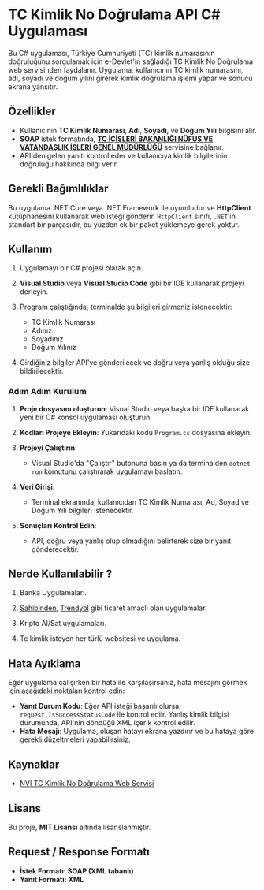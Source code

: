 # TC Kimlik No Doğrulama API C# Uygulaması

Bu C# uygulaması, Türkiye Cumhuriyeti (TC) kimlik numarasının doğruluğunu sorgulamak için e-Devlet'in sağladığı TC Kimlik No Doğrulama web servisinden faydalanır. Uygulama, kullanıcının TC kimlik numarasını, adı, soyadı ve doğum yılını girerek kimlik doğrulama işlemi yapar ve sonucu ekrana yansıtır.

## Özellikler

- Kullanıcının **TC Kimlik Numarası**, **Adı**, **Soyadı**, ve **Doğum Yılı** bilgisini alır.
- **SOAP** istek formatında, **[**TC İÇİŞLERİ BAKANLIĞI NÜFUS VE VATANDAŞLIK İŞLERİ GENEL MÜDÜRLÜĞÜ**](https://tckimlik.nvi.gov.tr/Home)** servisine bağlanır.
- API'den gelen yanıtı kontrol eder ve kullanıcıya kimlik bilgilerinin doğruluğu hakkında bilgi verir.

## Gerekli Bağımlılıklar

Bu uygulama .NET Core veya .NET Framework ile uyumludur ve **HttpClient** kütüphanesini kullanarak web isteği gönderir. `HttpClient` sınıfı, `.NET`'in standart bir parçasıdır, bu yüzden ek bir paket yüklemeye gerek yoktur.

## Kullanım

1. Uygulamayı bir C# projesi olarak açın.
2. **Visual Studio** veya **Visual Studio Code** gibi bir IDE kullanarak projeyi derleyin.
3. Program çalıştığında, terminalde şu bilgileri girmeniz istenecektir:
   - TC Kimlik Numarası
   - Adınız
   - Soyadınız
   - Doğum Yılınız

4. Girdiğiniz bilgiler API'ye gönderilecek ve doğru veya yanlış olduğu size bildirilecektir.

### Adım Adım Kurulum

1. **Proje dosyasını oluşturun**:
   Visual Studio veya başka bir IDE kullanarak yeni bir C# konsol uygulaması oluşturun.

2. **Kodları Projeye Ekleyin**:
   Yukarıdaki kodu `Program.cs` dosyasına ekleyin.

3. **Projeyi Çalıştırın**:
   - Visual Studio'da "Çalıştır" butonuna basın ya da terminalden `dotnet run` komutunu çalıştırarak uygulamayı başlatın.

4. **Veri Girişi**:
   - Terminal ekranında, kullanıcıdan TC Kimlik Numarası, Ad, Soyad ve Doğum Yılı bilgileri istenecektir.

5. **Sonuçları Kontrol Edin**:
   - API, doğru veya yanlış olup olmadığını belirterek size bir yanıt gönderecektir.

## Nerde Kullanılabilir ?
1. Banka Uygulamaları.

2. [Sahibinden](https://www.sahibinden.com/), [Trendyol](https://www.trendyol.com/) gibi ticaret amaçlı olan uygulamalar.

3. Kripto Al/Sat uygulamaları.

4. Tc kimlik isteyen her türlü websitesi ve uygulama.


## Hata Ayıklama

Eğer uygulama çalışırken bir hata ile karşılaşırsanız, hata mesajını görmek için aşağıdaki noktaları kontrol edin:

- **Yanıt Durum Kodu**: Eğer API isteği başarılı olursa, `request.IsSuccessStatusCode` ile kontrol ediir. Yanlış kimlik bilgisi durumunda, API'nin döndüğü XML içerik kontrol edilir.
- **Hata Mesajı**: Uygulama, oluşan hatayı ekrana yazdırır ve bu hataya göre gerekli düzeltmeleri yapabilirsiniz.

## Kaynaklar

- [NVI TC Kimlik No Doğrulama Web Servisi](https://tckimlik.nvi.gov.tr/Home)

  
## Lisans

Bu proje, **MIT Lisansı** altında lisanslanmıştır.

## Request / Response Formatı

- **İstek Formatı: SOAP (XML tabanlı)**
- **Yanıt Formatı: XML**

